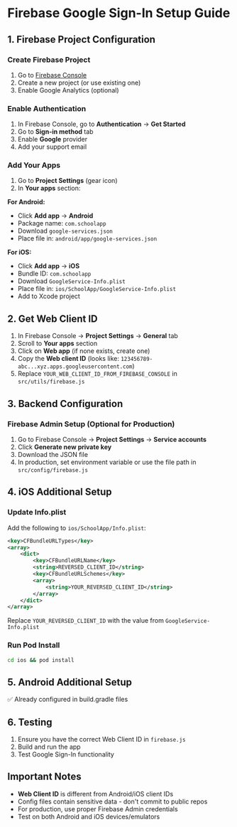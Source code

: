# Firebase Google Sign-In Setup Guide

## 1. Firebase Project Configuration

### Create Firebase Project
1. Go to [Firebase Console](https://console.firebase.google.com)
2. Create a new project (or use existing one)
3. Enable Google Analytics (optional)

### Enable Authentication
1. In Firebase Console, go to **Authentication** → **Get Started**
2. Go to **Sign-in method** tab
3. Enable **Google** provider
4. Add your support email

### Add Your Apps
1. Go to **Project Settings** (gear icon)
2. In **Your apps** section:

**For Android:**
- Click **Add app** → **Android**
- Package name: `com.schoolapp`
- Download `google-services.json`
- Place file in: `android/app/google-services.json`

**For iOS:**
- Click **Add app** → **iOS**
- Bundle ID: `com.schoolapp`
- Download `GoogleService-Info.plist`
- Place file in: `ios/SchoolApp/GoogleService-Info.plist`
- Add to Xcode project

## 2. Get Web Client ID
1. In Firebase Console → **Project Settings** → **General** tab
2. Scroll to **Your apps** section
3. Click on **Web app** (if none exists, create one)
4. Copy the **Web client ID** (looks like: `123456789-abc...xyz.apps.googleusercontent.com`)
5. Replace `YOUR_WEB_CLIENT_ID_FROM_FIREBASE_CONSOLE` in `src/utils/firebase.js`

## 3. Backend Configuration

### Firebase Admin Setup (Optional for Production)
1. Go to Firebase Console → **Project Settings** → **Service accounts**
2. Click **Generate new private key**
3. Download the JSON file
4. In production, set environment variable or use the file path in `src/config/firebase.js`

## 4. iOS Additional Setup

### Update Info.plist
Add the following to `ios/SchoolApp/Info.plist`:
```xml
<key>CFBundleURLTypes</key>
<array>
    <dict>
        <key>CFBundleURLName</key>
        <string>REVERSED_CLIENT_ID</string>
        <key>CFBundleURLSchemes</key>
        <array>
            <string>YOUR_REVERSED_CLIENT_ID</string>
        </array>
    </dict>
</array>
```

Replace `YOUR_REVERSED_CLIENT_ID` with the value from `GoogleService-Info.plist`

### Run Pod Install
```bash
cd ios && pod install
```

## 5. Android Additional Setup
✅ Already configured in build.gradle files

## 6. Testing
1. Ensure you have the correct Web Client ID in `firebase.js`
2. Build and run the app
3. Test Google Sign-In functionality

## Important Notes
- **Web Client ID** is different from Android/iOS client IDs
- Config files contain sensitive data - don't commit to public repos
- For production, use proper Firebase Admin credentials
- Test on both Android and iOS devices/emulators